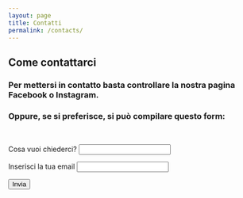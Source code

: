 ```yaml
---
layout: page
title: Contatti
permalink: /contacts/
---
```


## Come contattarci

### Per mettersi in contatto basta controllare la nostra pagina Facebook o Instagram.

### Oppure, se si preferisce, si può compilare questo form:
<br>
<form action="https://formspree.io/joe2k01dev@gmail.com"
      method="POST">
    <p>Cosa vuoi chiederci? <input type="text" name="question"></p>
    <p>Inserisci la tua email <input type="email" name="_replyto"></p>
    <input class="btn btn-primary" type="submit" value="Invia">
</form>
